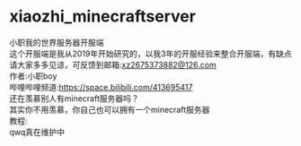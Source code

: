# xiaozhi_minecraftserver
小职我的世界服务器开服端</br>
这个开服端是我从2019年开始研究的，以我3年的开服经验来整合开服端，有缺点请大家多多见谅，可反馈到邮箱:xz2675373882@126.com</br>
作者:小职boy</br>
哔哩哔哩频道:https://space.bilibili.com/413695417</br>
还在羡慕别人有minecraft服务器吗？</br>
其实你不用羡慕，你自己也可以拥有一个minecraft服务器</br>
教程:</br>
qwq真在维护中

